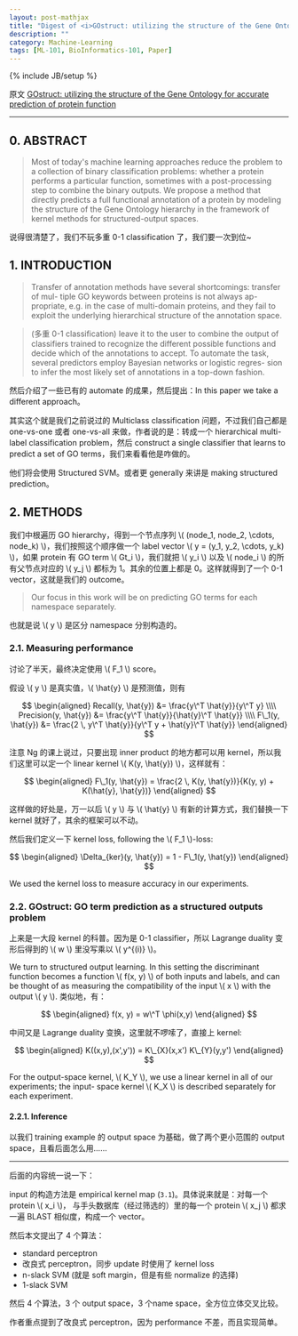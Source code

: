 ```yaml
---
layout: post-mathjax
title: "Digest of <i>GOstruct: utilizing the structure of the Gene Ontology for accurate prediction of protein function</i>"
description: ""
category: Machine-Learning
tags: [ML-101, BioInformatics-101, Paper]
---
```

{% include JB/setup %}

原文 [GOstruct: utilizing the structure of the Gene Ontology for accurate prediction of protein function](http://www.lifesciencessociety.org/csb2009/pdf/050Sokolov.pdf)

-----

## 0. ABSTRACT

> Most of today's machine learning approaches reduce the problem to a collection of binary classification problems: whether a protein performs a particular function, sometimes with a post-processing step to combine the binary outputs. We propose a method that directly predicts a full functional annotation of a protein by modeling the structure of the Gene Ontology hierarchy in the framework of kernel methods for structured-output spaces.

说得很清楚了，我们不玩多重 0-1 classification 了，我们要一次到位~

## 1. INTRODUCTION

> Transfer of annotation methods have several shortcomings: transfer of mul- tiple GO keywords between proteins is not always ap- propriate, e.g. in the case of multi-domain proteins, and they fail to exploit the underlying hierarchical structure of the annotation space.

<!-- -->

> (多重 0-1 classification) leave it to the user to combine the output of classifiers trained to recognize the different possible functions and decide which of the annotations to accept. To automate the task, several predictors employ Bayesian networks or logistic regres- sion to infer the most likely set of annotations in a top-down fashion.

然后介绍了一些已有的 automate 的成果，然后提出：In this paper we take a different approach。

其实这个就是我们之前说过的 Multiclass classification 问题，不过我们自己都是 one-vs-one 或者 one-vs-all 来做，作者说的是：转成一个 hierarchical multi-label classification problem，然后 construct a single classifier that learns to predict a
set of GO terms，我们来看看他是咋做的。

他们将会使用 Structured SVM。或者更 generally 来讲是 making structured prediction。

## 2. METHODS

我们中根遍历 GO hierarchy，得到一个节点序列 \\( (node_1, node_2, \cdots, node_k) \\)，我们按照这个顺序做一个 label vector \\( y = (y_1, y_2, \cdots, y_k) \\)，如果 protein 有 GO term \\( Gt_i \\)，我们就把 \\( y_i \\) 以及 \\( node_i \\) 的所有父节点对应的 \\( y_j \\) 都标为 1。其余的位置上都是 0。这样就得到了一个 0-1 vector，这就是我们的 outcome。 

> Our focus in this work will be on predicting GO terms for each namespace separately.

也就是说 \\( y \\) 是区分 namespace 分别构造的。

### 2.1. Measuring performance

讨论了半天，最终决定使用 \\( F_1 \\) score。

假设 \\( y \\) 是真实值，\\( \hat{y} \\) 是预测值，则有

$$
\begin{aligned}
	Recall(y, \hat{y}) &= \frac{y\^T \hat{y}}{y\^T y} \\\\
	Precision(y, \hat{y}) &= \frac{y\^T \hat{y}}{\hat{y}\^T \hat{y}} \\\\
	F\_1(y, \hat{y}) &= \frac{2 \, y\^T \hat{y}}{y\^T y + \hat{y}\^T \hat{y}}
\end{aligned}
$$ 

注意 Ng 的课上说过，只要出现 inner product 的地方都可以用 kernel，所以我们这里可以定一个 linear kernel \\( K(y, \hat{y}) \\)，这样就有：

$$
\begin{aligned}
	F\_1(y, \hat{y}) = \frac{2 \, K(y, \hat{y})}{K(y, y) + K(\hat{y}, \hat{y})}
\end{aligned}
$$ 

这样做的好处是，万一以后 \\( y \\) 与 \\( \hat{y} \\) 有新的计算方式，我们替换一下 kernel 就好了，其余的框架可以不动。

然后我们定义一下 kernel loss, following the \\( F_1 \\)-loss:

$$
\begin{aligned}
	\Delta_{ker}(y, \hat{y}) = 1 - F\_1(y, \hat{y})
\end{aligned}
$$

We used the kernel loss to measure accuracy in our experiments.

### 2.2. GOstruct: GO term prediction as a structured outputs problem

上来是一大段 kernel 的科普。因为是 0-1 classifier，所以 Lagrange duality 变形后得到的 \\( w \\) 里没写乘以 \\( y\^{(i)} \\)。

We turn to structured output learning. In this setting the discriminant function becomes a function \\( f(x, y) \\) of both inputs and labels, and can be thought of as measuring the compatibility of the input \\( x \\) with the output \\( y \\). 类似地，有：

$$
\begin{aligned}
	f(x, y) = w\^T \phi(x,y)
\end{aligned}
$$

中间又是 Lagrange duality 变换，这里就不啰嗦了，直接上 kernel:

$$
\begin{aligned}
	K((x,y),(x',y')) = K\_{X}(x,x') K\_{Y}(y,y')
\end{aligned}
$$

For the output-space kernel, \\( K_Y \\), we use a linear kernel in all of our experiments; the input- space kernel \\( K_X \\) is described separately for each experiment.

#### 2.2.1. Inference

以我们 training example 的 output space 为基础，做了两个更小范围的 output space，且看后面怎么用……

-----

后面的内容统一说一下：

input 的构造方法是 empirical kernel map (`3.1`)。具体说来就是：对每一个 protein \\( x\_i \\)， 与手头数据库（经过筛选的）里的每一个 protein \\( x_j \\) 都求一遍 BLAST 相似度，构成一个 vector。

然后本文提出了 4 个算法：

* standard perceptron
* 改良式 perceptron，同步 update 时使用了 kernel loss
* n-slack SVM (就是 soft margin，但是有些 normalize 的选择)
* 1-slack SVM

然后 4 个算法，3 个 output space，3 个name space，全方位立体交叉比较。

作者重点提到了改良式 perceptron，因为 performance 不差，而且实现简单。

